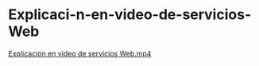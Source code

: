 # Explicaci-n-en-video-de-servicios-Web

[Explicación en video de servicios Web.mp4](https://ugye-my.sharepoint.com/:v:/g/personal/hillary_bustamanteq_ug_edu_ec/EcpvNnQQw09IkKVWml0PkBgBy7pWwqQKVHXqNRQbkmZabg?e=uxhaHd&nav=eyJyZWZlcnJhbEluZm8iOnsicmVmZXJyYWxBcHAiOiJTdHJlYW1XZWJBcHAiLCJyZWZlcnJhbFZpZXciOiJTaGFyZURpYWxvZy1MaW5rIiwicmVmZXJyYWxBcHBQbGF0Zm9ybSI6IldlYiIsInJlZmVycmFsTW9kZSI6InZpZXcifX0%3D)
